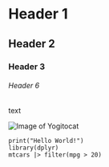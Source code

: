 # Header 1
## Header 2
### Header 3
###### Header 6
text

![Image of Yogitocat](https://octodex.github.com/images/yogitocat.png)

```
print("Hello World!")
library(dplyr)
mtcars |> filter(mpg > 20)
```
